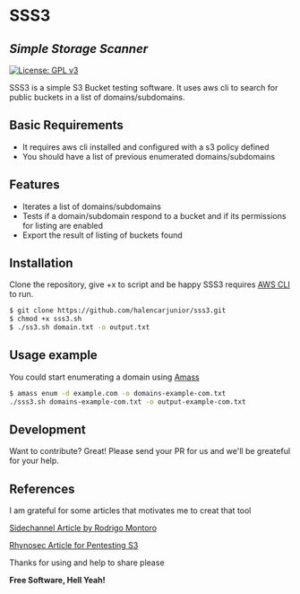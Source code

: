 # SSS3
## _Simple Storage Scanner_
[![License: GPL v3](https://img.shields.io/badge/License-GPL%20v3-blue.svg)](http://www.gnu.org/licenses/gpl-3.0)

SSS3 is a simple S3 Bucket testing software. It uses aws cli to search for public buckets in a list of domains/subdomains. 

## Basic Requirements

- It requires aws cli installed and configured with a s3 policy defined
- You should have a list of previous enumerated domains/subdomains

## Features

- Iterates a list of domains/subdomains
- Tests if a domain/subdomain respond to a bucket and if its permissions for listing are enabled
- Export the result of listing of buckets found

## Installation

Clone the repository, give +x to script and be happy
SSS3 requires [AWS CLI](https://docs.aws.amazon.com/cli/latest/userguide/install-cliv2-linux.html) to run.

```sh
$ git clone https://github.com/halencarjunior/sss3.git
$ chmod +x sss3.sh
$ ./ss3.sh domain.txt -o output.txt
```

## Usage example

You could start enumerating a domain using [Amass](https://github.com/OWASP/Amass/blob/master/doc/user_guide.md)

```sh
$ amass enum -d example.com -o domains-example-com.txt
./sss3.sh domains-example-com.txt -o output-example-com.txt
```

## Development

Want to contribute? Great! Please send your PR for us and we'll be greateful for your help.

## References

I am grateful for some articles that motivates me to creat that tool

[Sidechannel Article by Rodrigo Montoro](https://sidechannel.blog/enumerando-servicos-em-contas-aws-amazon-web-services-de-forma-anonima-e-nao-autenticada/index.html)

[Rhynosec Article for Pentesting S3](https://rhinosecuritylabs.com/penetration-testing/penetration-testing-aws-storage/)

Thanks for using and help to share please

**Free Software, Hell Yeah!**

